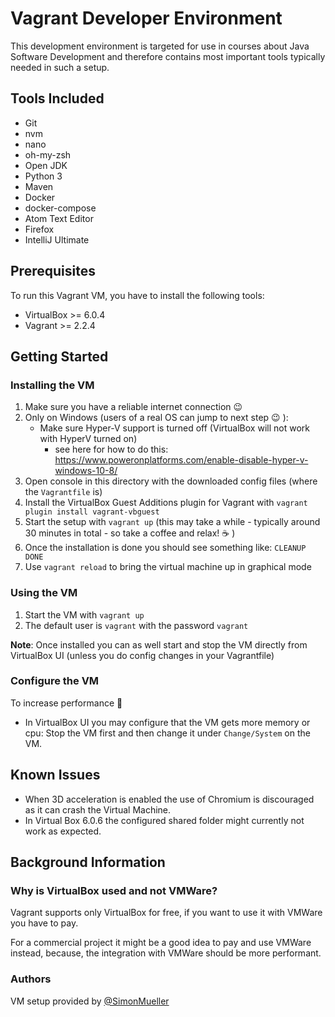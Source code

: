 # Vagrant Developer Environment

This development environment is targeted for use in courses about Java Software Development 
and therefore contains most important tools typically needed in such a setup.

## Tools Included

* Git
* nvm
* nano
* oh-my-zsh
* Open JDK
* Python 3
* Maven
* Docker
* docker-compose
* Atom Text Editor
* Firefox
* IntelliJ Ultimate

## Prerequisites

To run this Vagrant VM, you have to install the following tools:
* VirtualBox >= 6.0.4
* Vagrant >= 2.2.4

## Getting Started

### Installing the VM

1. Make sure you have a reliable internet connection :wink:
2. Only on Windows (users of a real OS can jump to next step :wink: ):
    * Make sure Hyper-V support is turned off (VirtualBox will not work with HyperV turned on)
      * see here for how to do this: https://www.poweronplatforms.com/enable-disable-hyper-v-windows-10-8/
3. Open console in this directory with the downloaded config files (where the `Vagrantfile` is)
4. Install the VirtualBox Guest Additions plugin for Vagrant with `vagrant plugin install vagrant-vbguest`
5. Start the setup with `vagrant up` (this may take a while - typically around 30 minutes in total - so take a coffee and relax! :coffee: )
6. Once the installation is done you should see something like: `CLEANUP DONE`
7. Use `vagrant reload` to bring the virtual machine up in graphical mode

### Using the VM

1. Start the VM with `vagrant up`
2. The default user is `vagrant` with the password `vagrant`

**Note**: Once installed you can as well start and stop the VM directly from VirtualBox UI (unless you do config changes in your Vagrantfile)

### Configure the VM

To increase performance :rocket:
* In VirtualBox UI you may configure that the VM gets more memory or cpu: Stop the VM first and then change it under `Change/System` on the VM.

## Known Issues

* When 3D acceleration is enabled the use of Chromium is discouraged as it can crash the Virtual Machine.
* In Virtual Box 6.0.6 the configured shared folder might currently not work as expected.

## Background Information

### Why is VirtualBox used and not VMWare?

Vagrant supports only VirtualBox for free, if you want to use it with VMWare you have to pay.

For a commercial project it might be a good idea to pay and use VMWare instead, because, the integration with VMWare should be more performant. 

### Authors

VM setup provided by [@SimonMueller](https://github.com/SimonMueller)
